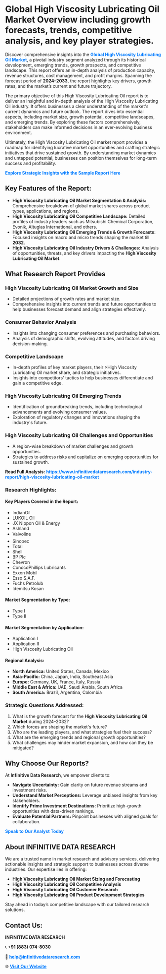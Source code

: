 <h1>Global High Viscosity Lubricating Oil Market Overview including growth forecasts, trends, competitive analysis, and key player strategies.</h1>
<p>
Discover comprehensive insights into the 
<a href="https://www.infinitivedataresearch.com/industry-report/high-viscosity-lubricating-oil-market" rel="dofollow" style="color: #007BFF; text-decoration: none;"><strong>Global High Viscosity Lubricating Oil Market</strong></a>, a pivotal industry segment analyzed through its historical development, emerging trends, growth prospects, and competitive landscape. This report offers an in-depth analysis of production capacity, revenue structures, cost management, and profit margins. Spanning the forecast period of <strong>2024–2033</strong>, the report highlights key drivers, growth rates, and the market’s current and future trajectory.
</p>
<p>
The primary objective of this High Viscosity Lubricating Oil report is to deliver an insightful and in-depth analysis of the High Viscosity Lubricating Oil industry. It offers businesses a clear understanding of the market's current dynamics and future outlook. The report dives into essential aspects, including market size, growth potential, competitive landscapes, and emerging trends. By exploring these factors comprehensively, stakeholders can make informed decisions in an ever-evolving business environment.
</p>
<p>
Ultimately, the High Viscosity Lubricating Oil market report provides a roadmap for identifying lucrative market opportunities and crafting strategic initiatives that drive sustained growth. By understanding market dynamics and untapped potential, businesses can position themselves for long-term success and profitability.
</p>
<p>
<a href="https://www.infinitivedataresearch.com/request-sample/reportId=112411" style="color: #007BFF; text-decoration: none;"><strong>Explore Strategic Insights with the Sample Report Here</strong></a>
</p>

<h2>Key Features of the Report:</h2>
<ul>
<li><strong>High Viscosity Lubricating Oil Market Segmentation & Analysis:</strong> Comprehensive breakdown of global market shares across product types, applications, and regions.</li>
<li><strong>High Viscosity Lubricating Oil Competitive Landscape:</strong> Detailed profiles of industry leaders such as Mitsubishi Chemical Corporation, Evonik, Altuglas International, and others.</li>
<li><strong>High Viscosity Lubricating Oil Emerging Trends & Growth Forecasts:</strong> Focused insights on macro and micro trends shaping the market till <strong>2032</strong>.</li>
<li><strong>High Viscosity Lubricating Oil Industry Drivers & Challenges:</strong> Analysis of opportunities, threats, and key drivers impacting the <strong>High Viscosity Lubricating Oil Market</strong>.</li>
</ul>

<h2>What Research Report Provides</h2>
<h3>High Viscosity Lubricating Oil Market Growth and Size</h3>
<ul>
<li>Detailed projections of growth rates and market size.</li>
<li>Comprehensive insights into current trends and future opportunities to help businesses forecast demand and align strategies effectively.</li>
</ul>

<h3>Consumer Behavior Analysis</h3>
<ul>
<li>Insights into changing consumer preferences and purchasing behaviors.</li>
<li>Analysis of demographic shifts, evolving attitudes, and factors driving decision-making.</li>
</ul>

<h3>Competitive Landscape</h3>
<ul>
<li>In-depth profiles of key market players, their >High Viscosity Lubricating Oil market share, and strategic initiatives.</li>
<li>Insights into competitors' tactics to help businesses differentiate and gain a competitive edge.</li>
</ul>

<h3>High Viscosity Lubricating Oil Emerging Trends</h3>
<ul>
<li>Identification of groundbreaking trends, including technological advancements and evolving consumer values.</li>
<li>Exploration of regulatory changes and innovations shaping the industry's future.</li>
</ul>

<h3>High Viscosity Lubricating Oil Challenges and Opportunities</h3>
<ul>
<li>A region-wise breakdown of market challenges and growth opportunities.</li>
<li>Strategies to address risks and capitalize on emerging opportunities for sustained growth.</li>
</ul>
<p><strong>Read Full Analysis:</strong> <a href="https://www.infinitivedataresearch.com/industry-report/high-viscosity-lubricating-oil-market" rel="dofollow" style="color: #007BFF; text-decoration: none;"><strong>https://www.infinitivedataresearch.com/industry-report/high-viscosity-lubricating-oil-market</strong></a></p>
<h3>Research Highlights:</h3>
<h4>Key Players Covered in the Report:</h4>
<ul><li>IndianOil</li><li>LUKOIL Oil</li><li>JX Nippon Oil &amp; Energy</li><li>Ashland</li><li>Valvoline</li><li>Sinopec</li><li>Total</li><li>Shell</li><li>BP Plc</li><li>Chevron</li><li>ConocoPhillips Lubricants</li><li>Exxon Mobil</li><li>Esso S.A.F.</li><li>Fuchs Petrolub</li><li>Idemitsu Kosan</li></ul>
<h4>Market Segmentation by Type:</h4>
<ul><li>Type I</li><li>Type II</li></ul>
<h4>Market Segmentation by Application:</h4>
<ul><li>Application I</li><li>Application II</li><li>High Viscosity Lubricating Oil</li></ul>

<h4>Regional Analysis:</h4>
<ul>
<li><strong>North America:</strong> United States, Canada, Mexico</li>
<li><strong>Asia-Pacific:</strong> China, Japan, India, Southeast Asia</li>
<li><strong>Europe:</strong> Germany, UK, France, Italy, Russia</li>
<li><strong>Middle East & Africa:</strong> UAE, Saudi Arabia, South Africa</li>
<li><strong>South America:</strong> Brazil, Argentina, Colombia</li>
</ul>

<h3>Strategic Questions Addressed:</h3>
<ol>
<li>What is the growth forecast for the <strong>High Viscosity Lubricating Oil Market</strong> during 2024–2032?</li>
<li>Which forces are shaping the market's future?</li>
<li>Who are the leading players, and what strategies fuel their success?</li>
<li>What are the emerging trends and regional growth opportunities?</li>
<li>What challenges may hinder market expansion, and how can they be mitigated?</li>
</ol>

<h2>Why Choose Our Reports?</h2>
<p>At <strong>Infinitive Data Research</strong>, we empower clients to:</p>
<ul>
<li><strong>Navigate Uncertainty:</strong> Gain clarity on future revenue streams and investment risks.</li>
<li><strong>Understand Market Perceptions:</strong> Leverage unbiased insights from key stakeholders.</li>
<li><strong>Identify Prime Investment Destinations:</strong> Prioritize high-growth opportunities with data-driven rankings.</li>
<li><strong>Evaluate Potential Partners:</strong> Pinpoint businesses with aligned goals for collaboration.</li>
</ul>
<p><a href="https://www.infinitivedataresearch.com/industry-report/high-viscosity-lubricating-oil-market" rel="dofollow" style="color: #007BFF; text-decoration: none;"><strong>Speak to Our Analyst Today</strong></a></p>

<h2>About INFINITIVE DATA RESEARCH</h2>
<p>We are a trusted name in market research and advisory services, delivering actionable insights and strategic support to businesses across diverse industries. Our expertise lies in offering:</p>
<ul>
<li><strong>High Viscosity Lubricating Oil Market Sizing and Forecasting</strong></li>
<li><strong>High Viscosity Lubricating Oil Competitive Analysis</strong></li>
<li><strong>High Viscosity Lubricating Oil Customer Research</strong></li>
<li><strong>High Viscosity Lubricating Oil Product Development Strategies</strong></li>
</ul>
<p>Stay ahead in today’s competitive landscape with our tailored research solutions.</p>

<h2>Contact Us:</h2>
<p><strong>INFINITIVE DATA RESEARCH</strong></p>
<p>📞 <strong>+91 (883) 074-8030</strong></p>
<p>📧 <strong><a href="mailto:help@infinitivedataresearch.com" style="color: #007BFF;">help@infinitivedataresearch.com</a></strong></p>
<p>🌐 <strong><a href="https://www.infinitivedataresearch.com" rel="dofollow" style="color: #007BFF;">Visit Our Website</a></strong></p>